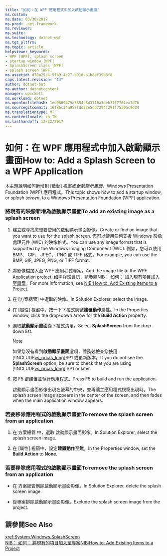 ```yaml
---
title: "如何：在 WPF 應用程式中加入啟動顯示畫面"
ms.custom: 
ms.date: 03/30/2017
ms.prod: .net-framework
ms.reviewer: 
ms.suite: 
ms.technology: dotnet-wpf
ms.tgt_pltfrm: 
ms.topic: article
helpviewer_keywords:
- WPF [WPF], splash screen
- startup window [WPF]
- SplashScreen class [WPF]
- splash screen [WPF]
ms.assetid: d70a25c4-5fb9-4c27-b01d-b1b8ef39b3fd
caps.latest.revision: "14"
author: dotnet-bot
ms.author: dotnetcontent
manager: wpickett
ms.workload: dotnet
ms.openlocfilehash: 1ed9669479a3854c843716a1aeb37f7701ea7d7b
ms.sourcegitcommit: 16186c34a957fdd52e5db7294f291f7530ac9d24
ms.translationtype: MT
ms.contentlocale: zh-TW
ms.lasthandoff: 12/22/2017
---
```

# <a name="how-to-add-a-splash-screen-to-a-wpf-application"></a><span data-ttu-id="f0ed4-102">如何：在 WPF 應用程式中加入啟動顯示畫面</span><span class="sxs-lookup"><span data-stu-id="f0ed4-102">How to: Add a Splash Screen to a WPF Application</span></span>
<span data-ttu-id="f0ed4-103">本主題說明如何新增到 [啟動] 視窗或*啟動顯示畫面*，Windows Presentation Foundation (WPF) 應用程式。</span><span class="sxs-lookup"><span data-stu-id="f0ed4-103">This topic shows how to add a startup window, or *splash screen*, to a Windows Presentation Foundation (WPF) application.</span></span>  
  
### <a name="to-add-an-existing-image-as-a-splash-screen"></a><span data-ttu-id="f0ed4-104">將現有的映像新增為啟動顯示畫面</span><span class="sxs-lookup"><span data-stu-id="f0ed4-104">To add an existing image as a splash screen</span></span>  
  
1.  <span data-ttu-id="f0ed4-105">建立或尋找您想要使用的啟動顯示畫面影像。</span><span class="sxs-lookup"><span data-stu-id="f0ed4-105">Create or find an image that you want to use for the splash screen.</span></span> <span data-ttu-id="f0ed4-106">您可以使用任何支援 Windows 影像處理元件 (WIC) 的映像格式。</span><span class="sxs-lookup"><span data-stu-id="f0ed4-106">You can use any image format that is supported by the Windows Imaging Component (WIC).</span></span> <span data-ttu-id="f0ed4-107">例如，您可以使用 BMP、 GIF、 JPEG、 PNG 或 TIFF 格式。</span><span class="sxs-lookup"><span data-stu-id="f0ed4-107">For example, you can use the BMP, GIF, JPEG, PNG, or TIFF format.</span></span>  
  
2.  <span data-ttu-id="f0ed4-108">將影像檔加入至 WPF 應用程式專案。</span><span class="sxs-lookup"><span data-stu-id="f0ed4-108">Add the image file to the WPF Application project.</span></span> <span data-ttu-id="f0ed4-109">如需詳細資訊，請參閱[NIB： 如何： 加入現有項目加入至專案](http://msdn.microsoft.com/en-us/15f4cfb7-78ab-457f-9f14-099a25a6a2d3)。</span><span class="sxs-lookup"><span data-stu-id="f0ed4-109">For more information, see [NIB:How to: Add Existing Items to a Project](http://msdn.microsoft.com/en-us/15f4cfb7-78ab-457f-9f14-099a25a6a2d3).</span></span>  
  
3.  <span data-ttu-id="f0ed4-110">在 [方案總管] 中選取的映像。</span><span class="sxs-lookup"><span data-stu-id="f0ed4-110">In Solution Explorer, select the image.</span></span>  
  
4.  <span data-ttu-id="f0ed4-111">在 [屬性] 視窗中，按一下下拉式箭號**建置動作**屬性。</span><span class="sxs-lookup"><span data-stu-id="f0ed4-111">In the Properties window, click the drop-down arrow for the **Build Action** property.</span></span>  
  
5.  <span data-ttu-id="f0ed4-112">選取**啟動顯示畫面**從下拉式清單。</span><span class="sxs-lookup"><span data-stu-id="f0ed4-112">Select **SplashScreen** from the drop-down list.</span></span>  
  
    > [!NOTE]
    >  <span data-ttu-id="f0ed4-113">如果您沒有看到**啟動顯示畫面**選項，請務必檢查您使用[!INCLUDE[vs_orcas_long](../../../../includes/vs-orcas-long-md.md)]SP1 或更新版本。</span><span class="sxs-lookup"><span data-stu-id="f0ed4-113">If you do not see the **SplashScreen** option, be sure to check that you are using [!INCLUDE[vs_orcas_long](../../../../includes/vs-orcas-long-md.md)] SP1 or later.</span></span>  
  
6.  <span data-ttu-id="f0ed4-114">按 F5 鍵建置並執行應用程式。</span><span class="sxs-lookup"><span data-stu-id="f0ed4-114">Press F5 to build and run the application.</span></span>  
  
     <span data-ttu-id="f0ed4-115">啟動顯示畫面影像出現在螢幕的中央，並再讓主應用程式視窗出現時。</span><span class="sxs-lookup"><span data-stu-id="f0ed4-115">The splash screen image appears in the center of the screen, and then fades when the main application window appears.</span></span>  
  
### <a name="to-remove-the-splash-screen-from-an-application"></a><span data-ttu-id="f0ed4-116">若要移除應用程式的啟動顯示畫面</span><span class="sxs-lookup"><span data-stu-id="f0ed4-116">To remove the splash screen from an application</span></span>  
  
1.  <span data-ttu-id="f0ed4-117">在 方案總管 中，選取 啟動顯示畫面影像。</span><span class="sxs-lookup"><span data-stu-id="f0ed4-117">In Solution Explorer, select the splash screen image.</span></span>  
  
2.  <span data-ttu-id="f0ed4-118">在 [屬性] 視窗中，設定**建置動作**至**無**。</span><span class="sxs-lookup"><span data-stu-id="f0ed4-118">In the Properties window, set the **Build Action** to **None**.</span></span>  
  
### <a name="to-remove-the-splash-screen-from-an-application"></a><span data-ttu-id="f0ed4-119">若要移除應用程式的啟動顯示畫面</span><span class="sxs-lookup"><span data-stu-id="f0ed4-119">To remove the splash screen from an application</span></span>  
  
-   <span data-ttu-id="f0ed4-120">在 方案總管刪除啟動顯示畫面影像。</span><span class="sxs-lookup"><span data-stu-id="f0ed4-120">In Solution Explorer, delete the splash screen image.</span></span>  
  
-   <span data-ttu-id="f0ed4-121">從專案排除啟動顯示畫面影像。</span><span class="sxs-lookup"><span data-stu-id="f0ed4-121">Exclude the splash screen image from the project.</span></span>  
  
## <a name="see-also"></a><span data-ttu-id="f0ed4-122">請參閱</span><span class="sxs-lookup"><span data-stu-id="f0ed4-122">See Also</span></span>  
 <xref:System.Windows.SplashScreen>  
 [<span data-ttu-id="f0ed4-123">NIB： 如何： 將現有的項目加入至專案</span><span class="sxs-lookup"><span data-stu-id="f0ed4-123">NIB:How to: Add Existing Items to a Project</span></span>](http://msdn.microsoft.com/en-us/15f4cfb7-78ab-457f-9f14-099a25a6a2d3)
